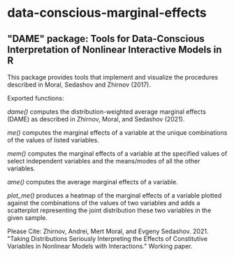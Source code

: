 # data-conscious-marginal-effects

## "DAME" package: Tools for Data-Conscious Interpretation of Nonlinear Interactive Models in R

This package provides tools that implement and visualize the procedures described in Moral, Sedashov and Zhirnov (2017).

Exported functions:

*dame()* computes the distribution-weighted average marginal effects (DAME) as described in Zhirnov, Moral, and Sedashov (2021).

*me()* computes the marginal effects of a variable at the unique combinations of the values of listed variables.

*mem()* computes the marginal effects of a variable at the specified values of select independent variables and the means/modes of all the other variables.

*ame()* computes the average marginal effects of a variable.

*plot_me()* produces a heatmap of the marginal effects of a variable plotted against the combinations of the values of two variables and adds a scatterplot representing the joint distribution these two variables in the given sample.

Please Cite:  Zhirnov, Andrei, Mert Moral, and Evgeny Sedashov. 2021. "Taking Distributions Seriously
Interpreting the Effects of Constitutive Variables in Nonlinear Models with Interactions." Working paper.
